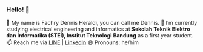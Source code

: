 ### Hello! 👋

💬 My name is Fachry Dennis Heraldi, you can call me Dennis.
🌱 I’m currently studying electrical engineering and informatics at <b>Sekolah Teknik Elektro dan Informatika (STEI), Institut Teknologi Bandung</b> as a first year student.
📫 Reach me via <a href="https://line.me/ti/p/~dennisheraldi/">LINE</a> | <a href="https://www.linkedin.com/in/fachry-d-4ab68210a/">LinkedIn</a>
😄 Pronouns: he/him

<!--
**dennisheraldi/dennisheraldi** is a ✨ _special_ ✨ repository because its `README.md` (this file) appears on your GitHub profile.

Here are some ideas to get you started:

- 🔭 I’m currently working on ...
- 🌱 I’m currently learning ...
- 👯 I’m looking to collaborate on ...
- 🤔 I’m looking for help with ...
- 💬 Ask me about ...
- 📫 Reach me via <a href="https://line.me/ti/p/~dennisheraldi/">LINE</a>
- 😄 Pronouns: he/him
- ⚡ Fun fact: ...
-->
